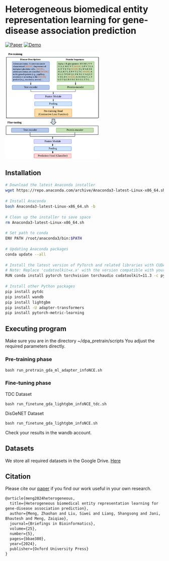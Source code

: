 # Heterogeneous biomedical entity representation learning for gene-disease association prediction

<div align="left">

[![Paper](https://img.shields.io/badge/Briefings%20in%20Bioinformatics-2406.01651-B31B1B.svg)](https://academic.oup.com/bib/article/25/5/bbae380/7735275)
[![Demo](https://img.shields.io/badge/Hugging%20Face-Spaces-yellow)](https://huggingface.co/spaces/Gla-AI4BioMed-Lab/FusionGDA)

</div>

<img src="Figure/FusionGDA.jpg" alt="FusionGDA" width="300"/>

## Installation

```bash
# Download the latest Anaconda installer
wget https://repo.anaconda.com/archive/Anaconda3-latest-Linux-x86_64.sh

# Install Anaconda
bash Anaconda3-latest-Linux-x86_64.sh -b

# Clean up the installer to save space
rm Anaconda3-latest-Linux-x86_64.sh

# Set path to conda
ENV PATH /root/anaconda3/bin:$PATH

# Updating Anaconda packages
conda update --all

# Install the latest version of PyTorch and related libraries with CUDA support
# Note: Replace 'cudatoolkit=x.x' with the version compatible with your CUDA version
RUN conda install pytorch torchvision torchaudio cudatoolkit=11.3 -c pytorch

# Install other Python packages
pip install pytdc
pip install wandb
pip install lightgbm
pip install -U adapter-transformers
pip install pytorch-metric-learning
```

## Executing program

Make sure you are in the directory ~/dpa_pretrain/scripts
You adjust the required parameters directly.

###  Pre-training phase
```
bash run_pretrain_gda_ml_adapter_infoNCE.sh
```
###  Fine-tuning phase
TDC Dataset
```
bash run_finetune_gda_lightgbm_infoNCE_tdc.sh
```
DisGeNET Dataset
```
bash run_finetune_gda_lightgbm_infoNCE.sh
```
Check your results in the wandb account.

## Datasets

We store all required datasets in the Google Drive. [Here](https://drive.google.com/file/d/1o4h2Dwfb4DtYgKD2K0hgHneowhE1OYEn/view?usp=share_link)

## Citation
Please cite our [paper](https://arxiv.org/abs/2406.01651) if you find our work useful in your own research.
```
@article{meng2024heterogeneous,
  title={Heterogeneous biomedical entity representation learning for gene-disease association prediction},
  author={Meng, Zhaohan and Liu, Siwei and Liang, Shangsong and Jani, Bhautesh and Meng, Zaiqiao},
  journal={Briefings in Bioinformatics},
  volume={25},
  number={5},
  pages={bbae380},
  year={2024},
  publisher={Oxford University Press}
}
```




